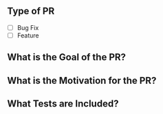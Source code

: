 ## Type of PR
- [ ] Bug Fix
- [ ] Feature

## What is the Goal of the PR?

## What is the Motivation for the PR?

## What Tests are Included?
